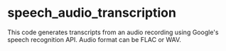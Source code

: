 # speech_audio_transcription
This code generates transcripts from an audio recording using Google's speech recognition API. Audio format can be FLAC or WAV.
